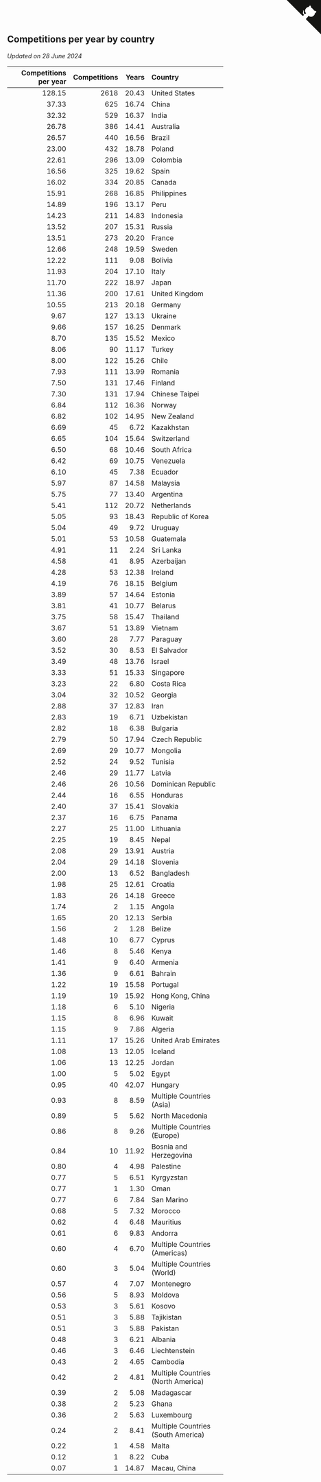 ## Competitions per year by country

*Updated on 28 June 2024*

| Competitions per year | Competitions | Years | Country |
| ---: | ---: | ---: | :--- |
| 128.15 | 2618 | 20.43 | United States |
| 37.33 | 625 | 16.74 | China |
| 32.32 | 529 | 16.37 | India |
| 26.78 | 386 | 14.41 | Australia |
| 26.57 | 440 | 16.56 | Brazil |
| 23.00 | 432 | 18.78 | Poland |
| 22.61 | 296 | 13.09 | Colombia |
| 16.56 | 325 | 19.62 | Spain |
| 16.02 | 334 | 20.85 | Canada |
| 15.91 | 268 | 16.85 | Philippines |
| 14.89 | 196 | 13.17 | Peru |
| 14.23 | 211 | 14.83 | Indonesia |
| 13.52 | 207 | 15.31 | Russia |
| 13.51 | 273 | 20.20 | France |
| 12.66 | 248 | 19.59 | Sweden |
| 12.22 | 111 | 9.08 | Bolivia |
| 11.93 | 204 | 17.10 | Italy |
| 11.70 | 222 | 18.97 | Japan |
| 11.36 | 200 | 17.61 | United Kingdom |
| 10.55 | 213 | 20.18 | Germany |
| 9.67 | 127 | 13.13 | Ukraine |
| 9.66 | 157 | 16.25 | Denmark |
| 8.70 | 135 | 15.52 | Mexico |
| 8.06 | 90 | 11.17 | Turkey |
| 8.00 | 122 | 15.26 | Chile |
| 7.93 | 111 | 13.99 | Romania |
| 7.50 | 131 | 17.46 | Finland |
| 7.30 | 131 | 17.94 | Chinese Taipei |
| 6.84 | 112 | 16.36 | Norway |
| 6.82 | 102 | 14.95 | New Zealand |
| 6.69 | 45 | 6.72 | Kazakhstan |
| 6.65 | 104 | 15.64 | Switzerland |
| 6.50 | 68 | 10.46 | South Africa |
| 6.42 | 69 | 10.75 | Venezuela |
| 6.10 | 45 | 7.38 | Ecuador |
| 5.97 | 87 | 14.58 | Malaysia |
| 5.75 | 77 | 13.40 | Argentina |
| 5.41 | 112 | 20.72 | Netherlands |
| 5.05 | 93 | 18.43 | Republic of Korea |
| 5.04 | 49 | 9.72 | Uruguay |
| 5.01 | 53 | 10.58 | Guatemala |
| 4.91 | 11 | 2.24 | Sri Lanka |
| 4.58 | 41 | 8.95 | Azerbaijan |
| 4.28 | 53 | 12.38 | Ireland |
| 4.19 | 76 | 18.15 | Belgium |
| 3.89 | 57 | 14.64 | Estonia |
| 3.81 | 41 | 10.77 | Belarus |
| 3.75 | 58 | 15.47 | Thailand |
| 3.67 | 51 | 13.89 | Vietnam |
| 3.60 | 28 | 7.77 | Paraguay |
| 3.52 | 30 | 8.53 | El Salvador |
| 3.49 | 48 | 13.76 | Israel |
| 3.33 | 51 | 15.33 | Singapore |
| 3.23 | 22 | 6.80 | Costa Rica |
| 3.04 | 32 | 10.52 | Georgia |
| 2.88 | 37 | 12.83 | Iran |
| 2.83 | 19 | 6.71 | Uzbekistan |
| 2.82 | 18 | 6.38 | Bulgaria |
| 2.79 | 50 | 17.94 | Czech Republic |
| 2.69 | 29 | 10.77 | Mongolia |
| 2.52 | 24 | 9.52 | Tunisia |
| 2.46 | 29 | 11.77 | Latvia |
| 2.46 | 26 | 10.56 | Dominican Republic |
| 2.44 | 16 | 6.55 | Honduras |
| 2.40 | 37 | 15.41 | Slovakia |
| 2.37 | 16 | 6.75 | Panama |
| 2.27 | 25 | 11.00 | Lithuania |
| 2.25 | 19 | 8.45 | Nepal |
| 2.08 | 29 | 13.91 | Austria |
| 2.04 | 29 | 14.18 | Slovenia |
| 2.00 | 13 | 6.52 | Bangladesh |
| 1.98 | 25 | 12.61 | Croatia |
| 1.83 | 26 | 14.18 | Greece |
| 1.74 | 2 | 1.15 | Angola |
| 1.65 | 20 | 12.13 | Serbia |
| 1.56 | 2 | 1.28 | Belize |
| 1.48 | 10 | 6.77 | Cyprus |
| 1.46 | 8 | 5.46 | Kenya |
| 1.41 | 9 | 6.40 | Armenia |
| 1.36 | 9 | 6.61 | Bahrain |
| 1.22 | 19 | 15.58 | Portugal |
| 1.19 | 19 | 15.92 | Hong Kong, China |
| 1.18 | 6 | 5.10 | Nigeria |
| 1.15 | 8 | 6.96 | Kuwait |
| 1.15 | 9 | 7.86 | Algeria |
| 1.11 | 17 | 15.26 | United Arab Emirates |
| 1.08 | 13 | 12.05 | Iceland |
| 1.06 | 13 | 12.25 | Jordan |
| 1.00 | 5 | 5.02 | Egypt |
| 0.95 | 40 | 42.07 | Hungary |
| 0.93 | 8 | 8.59 | Multiple Countries (Asia) |
| 0.89 | 5 | 5.62 | North Macedonia |
| 0.86 | 8 | 9.26 | Multiple Countries (Europe) |
| 0.84 | 10 | 11.92 | Bosnia and Herzegovina |
| 0.80 | 4 | 4.98 | Palestine |
| 0.77 | 5 | 6.51 | Kyrgyzstan |
| 0.77 | 1 | 1.30 | Oman |
| 0.77 | 6 | 7.84 | San Marino |
| 0.68 | 5 | 7.32 | Morocco |
| 0.62 | 4 | 6.48 | Mauritius |
| 0.61 | 6 | 9.83 | Andorra |
| 0.60 | 4 | 6.70 | Multiple Countries (Americas) |
| 0.60 | 3 | 5.04 | Multiple Countries (World) |
| 0.57 | 4 | 7.07 | Montenegro |
| 0.56 | 5 | 8.93 | Moldova |
| 0.53 | 3 | 5.61 | Kosovo |
| 0.51 | 3 | 5.88 | Tajikistan |
| 0.51 | 3 | 5.88 | Pakistan |
| 0.48 | 3 | 6.21 | Albania |
| 0.46 | 3 | 6.46 | Liechtenstein |
| 0.43 | 2 | 4.65 | Cambodia |
| 0.42 | 2 | 4.81 | Multiple Countries (North America) |
| 0.39 | 2 | 5.08 | Madagascar |
| 0.38 | 2 | 5.23 | Ghana |
| 0.36 | 2 | 5.63 | Luxembourg |
| 0.24 | 2 | 8.41 | Multiple Countries (South America) |
| 0.22 | 1 | 4.58 | Malta |
| 0.12 | 1 | 8.22 | Cuba |
| 0.07 | 1 | 14.87 | Macau, China |


<a href="https://github.com/jonatanklosko/wca_statistics" class="github-corner" aria-label="View source on Github"><svg width="80" height="80" viewBox="0 0 250 250" style="fill:#151513; color:#fff; position: absolute; top: 0; border: 0; right: 0;" aria-hidden="true"><path d="M0,0 L115,115 L130,115 L142,142 L250,250 L250,0 Z"></path><path d="M128.3,109.0 C113.8,99.7 119.0,89.6 119.0,89.6 C122.0,82.7 120.5,78.6 120.5,78.6 C119.2,72.0 123.4,76.3 123.4,76.3 C127.3,80.9 125.5,87.3 125.5,87.3 C122.9,97.6 130.6,101.9 134.4,103.2" fill="currentColor" style="transform-origin: 130px 106px;" class="octo-arm"></path><path d="M115.0,115.0 C114.9,115.1 118.7,116.5 119.8,115.4 L133.7,101.6 C136.9,99.2 139.9,98.4 142.2,98.6 C133.8,88.0 127.5,74.4 143.8,58.0 C148.5,53.4 154.0,51.2 159.7,51.0 C160.3,49.4 163.2,43.6 171.4,40.1 C171.4,40.1 176.1,42.5 178.8,56.2 C183.1,58.6 187.2,61.8 190.9,65.4 C194.5,69.0 197.7,73.2 200.1,77.6 C213.8,80.2 216.3,84.9 216.3,84.9 C212.7,93.1 206.9,96.0 205.4,96.6 C205.1,102.4 203.0,107.8 198.3,112.5 C181.9,128.9 168.3,122.5 157.7,114.1 C157.9,116.9 156.7,120.9 152.7,124.9 L141.0,136.5 C139.8,137.7 141.6,141.9 141.8,141.8 Z" fill="currentColor" class="octo-body"></path></svg></a><style>.github-corner:hover .octo-arm{animation:octocat-wave 560ms ease-in-out}@keyframes octocat-wave{0%,100%{transform:rotate(0)}20%,60%{transform:rotate(-25deg)}40%,80%{transform:rotate(10deg)}}@media (max-width:500px){.github-corner:hover .octo-arm{animation:none}.github-corner .octo-arm{animation:octocat-wave 560ms ease-in-out}}</style>
